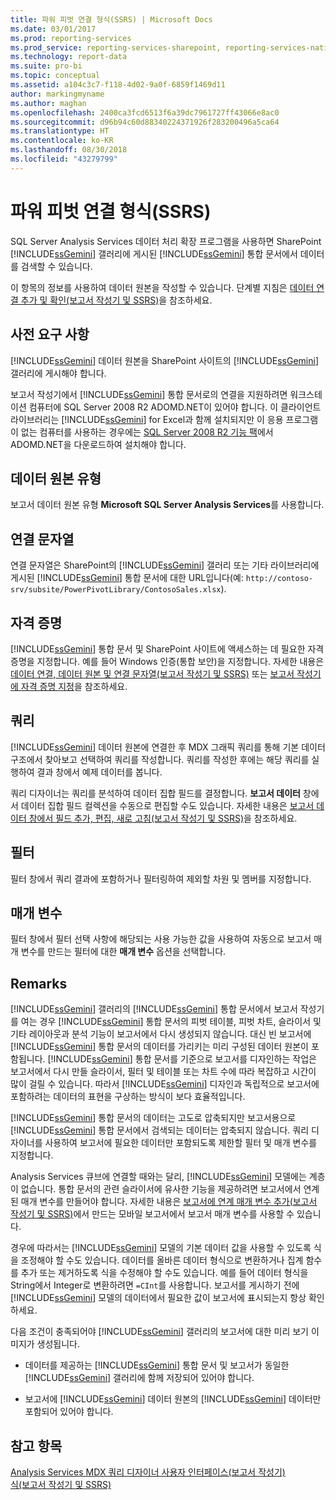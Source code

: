 ```yaml
---
title: 파워 피벗 연결 형식(SSRS) | Microsoft Docs
ms.date: 03/01/2017
ms.prod: reporting-services
ms.prod_service: reporting-services-sharepoint, reporting-services-native
ms.technology: report-data
ms.suite: pro-bi
ms.topic: conceptual
ms.assetid: a104c3c7-f118-4d02-9a0f-6859f1469d11
author: markingmyname
ms.author: maghan
ms.openlocfilehash: 2400ca3fcd6513f6a39dc7961727ff43066e8ac0
ms.sourcegitcommit: d96b94c60d88340224371926f283200496a5ca64
ms.translationtype: HT
ms.contentlocale: ko-KR
ms.lasthandoff: 08/30/2018
ms.locfileid: "43279799"
---
```

# <a name="power-pivot-connection-type-ssrs"></a>파워 피벗 연결 형식(SSRS)
  SQL Server Analysis Services 데이터 처리 확장 프로그램을 사용하면 SharePoint [!INCLUDE[ssGemini](../../includes/ssgemini-md.md)] 갤러리에 게시된 [!INCLUDE[ssGemini](../../includes/ssgemini-md.md)] 통합 문서에서 데이터를 검색할 수 있습니다.  
  
 이 항목의 정보를 사용하여 데이터 원본을 작성할 수 있습니다. 단계별 지침은 [데이터 연결 추가 및 확인&#40;보고서 작성기 및 SSRS&#41;](../../reporting-services/report-data/add-and-verify-a-data-connection-report-builder-and-ssrs.md)을 참조하세요.  
  
## <a name="prerequisites"></a>사전 요구 사항  
 [!INCLUDE[ssGemini](../../includes/ssgemini-md.md)] 데이터 원본을 SharePoint 사이트의 [!INCLUDE[ssGemini](../../includes/ssgemini-md.md)] 갤러리에 게시해야 합니다.  
  
 보고서 작성기에서 [!INCLUDE[ssGemini](../../includes/ssgemini-md.md)] 통합 문서로의 연결을 지원하려면 워크스테이션 컴퓨터에 SQL Server 2008 R2 ADOMD.NET이 있어야 합니다. 이 클라이언트 라이브러리는 [!INCLUDE[ssGemini](../../includes/ssgemini-md.md)] for Excel과 함께 설치되지만 이 응용 프로그램이 없는 컴퓨터를 사용하는 경우에는 [SQL Server 2008 R2 기능 팩](http://go.microsoft.com/fwlink/?LinkId=192565)에서 ADOMD.NET을 다운로드하여 설치해야 합니다.  
  
## <a name="data-source-type"></a>데이터 원본 유형  
 보고서 데이터 원본 유형 **Microsoft SQL Server Analysis Services**를 사용합니다.  
  
## <a name="connection-string"></a>연결 문자열  
 연결 문자열은 SharePoint의 [!INCLUDE[ssGemini](../../includes/ssgemini-md.md)] 갤러리 또는 기타 라이브러리에 게시된 [!INCLUDE[ssGemini](../../includes/ssgemini-md.md)] 통합 문서에 대한 URL입니다(예: `http://contoso-srv/subsite/PowerPivotLibrary/ContosoSales.xlsx`).  
  
## <a name="credentials"></a>자격 증명  
 [!INCLUDE[ssGemini](../../includes/ssgemini-md.md)] 통합 문서 및 SharePoint 사이트에 액세스하는 데 필요한 자격 증명을 지정합니다. 예를 들어 Windows 인증(통합 보안)을 지정합니다. 자세한 내용은 [데이터 연결, 데이터 원본 및 연결 문자열&#40;보고서 작성기 및 SSRS&#41;](../../reporting-services/report-data/data-connections-data-sources-and-connection-strings-report-builder-and-ssrs.md) 또는 [보고서 작성기에 자격 증명 지정](http://msdn.microsoft.com/library/7412ce68-aece-41c0-8c37-76a0e54b6b53)을 참조하세요.  
  
## <a name="queries"></a>쿼리  
 [!INCLUDE[ssGemini](../../includes/ssgemini-md.md)] 데이터 원본에 연결한 후 MDX 그래픽 쿼리를 통해 기본 데이터 구조에서 찾아보고 선택하여 쿼리를 작성합니다. 쿼리를 작성한 후에는 해당 쿼리를 실행하여 결과 창에서 예제 데이터를 봅니다.  
  
 쿼리 디자이너는 쿼리를 분석하여 데이터 집합 필드를 결정합니다. **보고서 데이터** 창에서 데이터 집합 필드 컬렉션을 수동으로 편집할 수도 있습니다. 자세한 내용은 [보고서 데이터 창에서 필드 추가, 편집, 새로 고침&#40;보고서 작성기 및 SSRS&#41;](../../reporting-services/report-data/add-edit-refresh-fields-in-the-report-data-pane-report-builder-and-ssrs.md)을 참조하세요.  
  
## <a name="filters"></a>필터  
 필터 창에서 쿼리 결과에 포함하거나 필터링하여 제외할 차원 및 멤버를 지정합니다.  
  
## <a name="parameters"></a>매개 변수  
 필터 창에서 필터 선택 사항에 해당되는 사용 가능한 값을 사용하여 자동으로 보고서 매개 변수를 만드는 필터에 대한 **매개 변수** 옵션을 선택합니다.  
  
## <a name="remarks"></a>Remarks  
 [!INCLUDE[ssGemini](../../includes/ssgemini-md.md)] 갤러리의 [!INCLUDE[ssGemini](../../includes/ssgemini-md.md)] 통합 문서에서 보고서 작성기를 여는 경우 [!INCLUDE[ssGemini](../../includes/ssgemini-md.md)] 통합 문서의 피벗 테이블, 피벗 차트, 슬라이서 및 기타 레이아웃과 분석 기능이 보고서에서 다시 생성되지 않습니다. 대신 빈 보고서에 [!INCLUDE[ssGemini](../../includes/ssgemini-md.md)] 통합 문서의 데이터를 가리키는 미리 구성된 데이터 원본이 포함됩니다. [!INCLUDE[ssGemini](../../includes/ssgemini-md.md)] 통합 문서를 기준으로 보고서를 디자인하는 작업은 보고서에서 다시 만들 슬라이서, 필터 및 테이블 또는 차트 수에 따라 복잡하고 시간이 많이 걸릴 수 있습니다. 따라서 [!INCLUDE[ssGemini](../../includes/ssgemini-md.md)] 디자인과 독립적으로 보고서에 포함하려는 데이터의 표현을 구상하는 방식이 보다 효율적입니다.  
  
 [!INCLUDE[ssGemini](../../includes/ssgemini-md.md)] 통합 문서의 데이터는 고도로 압축되지만 보고서용으로 [!INCLUDE[ssGemini](../../includes/ssgemini-md.md)] 통합 문서에서 검색되는 데이터는 압축되지 않습니다. 쿼리 디자이너를 사용하여 보고서에 필요한 데이터만 포함되도록 제한할 필터 및 매개 변수를 지정합니다.  
  
 Analysis Services 큐브에 연결할 때와는 달리, [!INCLUDE[ssGemini](../../includes/ssgemini-md.md)] 모델에는 계층이 없습니다. 통합 문서의 관련 슬라이서에 유사한 기능을 제공하려면 보고서에서 연계된 매개 변수를 만들어야 합니다. 자세한 내용은 [보고서에 연계 매개 변수 추가&#40;보고서 작성기 및 SSRS&#41;](../../reporting-services/report-design/add-cascading-parameters-to-a-report-report-builder-and-ssrs.md)에서 만드는 모바일 보고서에서 보고서 매개 변수를 사용할 수 있습니다.  
  
 경우에 따라서는 [!INCLUDE[ssGemini](../../includes/ssgemini-md.md)] 모델의 기본 데이터 값을 사용할 수 있도록 식을 조정해야 할 수도 있습니다. 데이터를 올바른 데이터 형식으로 변환하거나 집계 함수를 추가 또는 제거하도록 식을 수정해야 할 수도 있습니다. 예를 들어 데이터 형식을 String에서 Integer로 변환하려면 `=CInt`를 사용합니다. 보고서를 게시하기 전에 [!INCLUDE[ssGemini](../../includes/ssgemini-md.md)] 모델의 데이터에서 필요한 값이 보고서에 표시되는지 항상 확인하세요.  
  
 다음 조건이 충족되어야 [!INCLUDE[ssGemini](../../includes/ssgemini-md.md)] 갤러리의 보고서에 대한 미리 보기 이미지가 생성됩니다.  
  
-   데이터를 제공하는 [!INCLUDE[ssGemini](../../includes/ssgemini-md.md)] 통합 문서 및 보고서가 동일한 [!INCLUDE[ssGemini](../../includes/ssgemini-md.md)] 갤러리에 함께 저장되어 있어야 합니다.  
  
-   보고서에 [!INCLUDE[ssGemini](../../includes/ssgemini-md.md)] 데이터 원본의 [!INCLUDE[ssGemini](../../includes/ssgemini-md.md)] 데이터만 포함되어 있어야 합니다.  
  
## <a name="see-also"></a>참고 항목  
 [Analysis Services MDX 쿼리 디자이너 사용자 인터페이스&#40;보고서 작성기&#41;](http://msdn.microsoft.com/library/7e288eee-2d37-485e-a6a0-dbba5e041e26)   
 [식&#40;보고서 작성기 및 SSRS&#41;](../../reporting-services/report-design/expressions-report-builder-and-ssrs.md)  
  
  
